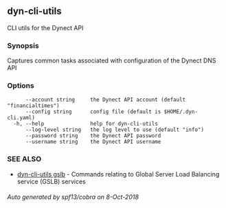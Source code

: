 ## dyn-cli-utils

CLI utils for the Dynect API

### Synopsis

Captures common tasks associated with configuration of the Dynect DNS API

### Options

```
      --account string     the Dynect API account (default "financialtimes")
      --config string      config file (default is $HOME/.dyn-cli.yaml)
  -h, --help               help for dyn-cli-utils
      --log-level string   the log level to use (default "info")
      --password string    the Dynect API password
      --username string    the Dynect API username
```

### SEE ALSO

* [dyn-cli-utils gslb](dyn-cli-utils_gslb.md)	 - Commands relating to Global Server Load Balancing service (GSLB) services

###### Auto generated by spf13/cobra on 8-Oct-2018
